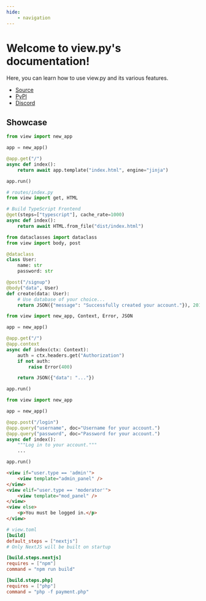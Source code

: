 ```yaml
---
hide:
    - navigation
---
```


# Welcome to view.py's documentation!

Here, you can learn how to use view.py and its various features.

-   [Source](https://github.com/ZeroIntensity/view.py)
-   [PyPI](https://pypi.org/project/view.py)
-   [Discord](https://discord.gg/tZAfuWAbm2)

## Showcase

```py
from view import new_app

app = new_app()

@app.get("/")
async def index():
    return await app.template("index.html", engine="jinja")

app.run()
```

```py
# routes/index.py
from view import get, HTML

# Build TypeScript Frontend
@get(steps=["typescript"], cache_rate=1000)
async def index():
    return await HTML.from_file("dist/index.html")
```

```py
from dataclasses import dataclass
from view import body, post

@dataclass
class User:
    name: str
    password: str

@post("/signup")
@body("data", User)
def create(data: User):
    # Use database of your choice...
    return JSON({"message": "Successfully created your account."}), 201
```

```py
from view import new_app, Context, Error, JSON

app = new_app()

@app.get("/")
@app.context
async def index(ctx: Context):
    auth = ctx.headers.get("Authorization")
    if not auth:
        raise Error(400)

    return JSON({"data": "..."})

app.run()
```

```py
from view import new_app

app = new_app()

@app.post("/login")
@app.query("username", doc="Username for your account.")
@app.query("password", doc="Password for your account.")
async def index():
    """Log in to your account."""
    ...

app.run()
```

```html
<view if="user.type == 'admin'">
    <view template="admin_panel" />
</view>
<view elif="user.type == 'moderator'">
    <view template="mod_panel" />
</view>
<view else>
    <p>You must be logged in.</p>
</view>
```

```toml
# view.toml
[build]
default_steps = ["nextjs"]
# Only NextJS will be built on startup

[build.steps.nextjs]
requires = ["npm"]
command = "npm run build"

[build.steps.php]
requires = ["php"]
command = "php -f payment.php"
```
